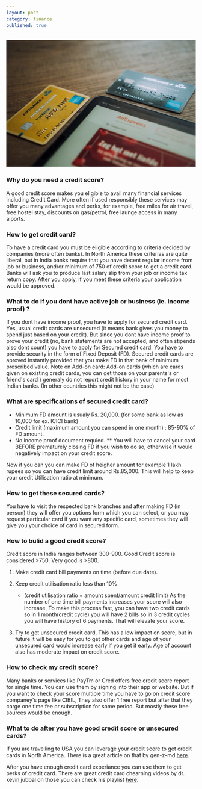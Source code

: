 ```yaml
---
layout: post
category: finance
published: true
---
```


<!-- # HOW TO BUILD YOUR CREDIT SCORE STARTING WITH SECURED CREDIT CARDS -->
![image of credit card](/assets/images/creditcards.jpg)

### Why do you need a credit score?

A good credit score makes you eligible to avail many financial services including Credit Card. More often if used responsibly these services may offer you many advantages and perks, for example, free miles for air travel, free hostel stay, discounts on gas/petrol, free launge access in many aiports.

### How to get credit card?

To have a credit card you must be eligible according to criteria decided by companies (more often banks). In North America these criterias are quite liberal, but in India banks require that you have decent regular income from job or business, and/or minimum of 750 of credit score to get a credit card. Banks will ask you to produce last salary slip from your job or income tax return copy.
After you apply, if you meet these criteria your application would be approved.

### What to do if you dont have active job or business (ie. income proof) ?

If you dont have income proof, you have to apply for secured credit card. Yes, usual credit cards are unsecured (it means bank gives you money to spend just based on your credit). But since you dont have income proof to prove your credit (no, bank statements are not accepted, and often stipends also dont count) you have to apply for Secured credit card. You have to provide security in the form of Fixed Deposit (FD). Secured credit cards are aproved instantly provided that you make FD in that bank of minimum prescribed value.
Note on Add-on card: Add-on cards (which are cards given on existing credit cards, you can get those on your parents's or friend's card ) generaly do not report credit history in your name for most Indian banks. (In other countries this might not be the case)

### What are specifications of secured credit card?

- Minimum FD amount is usualy Rs. 20,000. (for some bank as low as 10,000 for ex. ICICI bank)
- Credit limit (maximum amount you can spend in one month) : 85-90% of FD amount.
- No income proof document requied.
** You will have to cancel your card BEFORE prematurely closing FD if you wish to do so, otherwise it would negatively impact on your credit score.

Now if you can you can make FD of heigher amount for example 1 lakh rupees so you can have credit limit around Rs.85,000. This will help to keep your credit Utilisation ratio at minimum.

### How to get these secured cards?

You have to visit the respected bank branches and after making FD (in person) they will offer you options form which you can select, or you may request particular card if you want any specific card, sometimes they will give you your choice of card in secured form.

### How to bulid a good credit score?

Credit score in India ranges between 300-900. Good Credit score is considered >750. Very good is >800.

1. Make credit card bill payments on time.(before due date).
2. Keep credit utilisation ratio less than 10%
   - (credit utilisation ratio = amount spent/amount credit limit)
As the number of one time bill payments increases your score will also increase, To make this process fast, you can have two credit cards so in 1 month(credit cycle) you will have 2 bills so in 3 credit cycles you will have history of 6 payments. That will elevate your score.

3. Try to get unsecured credit card, This has a low impact on score, but in future it will be easy for you to get other cards and age of your unsecured card would increase early if you get it early. Age of account also has moderate impact on credit score.

### How to check my credit score?

Many banks or services like PayTm or Cred offers free credit score report for single time. You can use them by signing into their app or website. But if you want to check your score multiple time you have to go on credit score companey's page like CIBIL, They also offer 1 free report but after that they carge one time fee or subscription for some period. But mostly these free sources would be enough.

### What to do after you have good credit score or unsecured cards?

If you are travelling to USA you can leverage your credit score to get credit cards in North America. There is a great article on that by gen-z-md [here](https://www.gen-z-md.com/post/finance-travel-hacks).

After you have enough credit card experiance you can use them to get perks of credit card. There are great credit card chearning videos by dr. kevin jubbal on those you can check his playlist [here](https://www.youtube.com/watch?v=_H11lDsM6_o).
